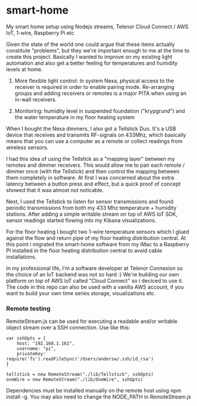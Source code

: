 # smart-home
My smart home setup using Nodejs streams, Telenor Cloud Connect / AWS IoT, 1-wire, Raspberry Pi etc

Given the state of the world one could argue that these items actually constitute "problems", but they we're important enough to me at the time to create this project. Basically I wanted to improve on my existing light automation and also get a better feeling for temperatures and humidity levels at home.

1. More flexible light control: In system Nexa, physical access to the receiver is required in order to enable pairing mode. Re-arranging groups and adding receivers or remotes is a major PITA when using an in-wall receivers.

2. Monitoring: humidity level in suspended foundation ("krypgrund") and the water temperature in my floor heating system

When I bought the Nexa dimmers, I also got a Tellstick Duo. It's a USB device that receives and transmits RF-signals  on 433Mhz, which basically means that you can use a computer as a remote or collect readings from wireless sensors.

I had this idea of using the Tellstick as a "mapping layer" between my remotes and dimmer receivers. This would allow me to pair each remote / dimmer once (with the Tellstick) and then control the mapping between them completely in software. At first I was concerned about the extra latency between a button press and effect, but a quick proof of concept showed that it was almost not noticable.

Next, I used the Tellstick to listen for sensor transmissions and found periodic transmissions from both my 433 Mhz temperature + humidity stations. After adding a simple writable stream on top of AWS IoT SDK, sensor readings started flowing into my Kibana visualizations.

For the floor heating I bought two 1-wire temperature sensors which I glued against the flow and return pipe of my floor heating distribution central. At this point i migrated the smart-home software from my iMac to a Raspberry PI installed in the floor heating distribution central to avoid cable installations.

In my professional life, I'm a software developer at Telenor Connexion so the choice of an IoT backend was not so hard :) We're building our own platform on top of AWS IoT called "Cloud Connect" so i deciced to use it. The code in this repo can also be used with a vanilla AWS account, if you want to build your own time series storage, visualizations etc.

### Remote testing

RemoteStream.js can be used for executing a readable and/or writable object stream over a SSH connection. Use like this:

```
var sshOpts = {
    host: "192.168.1.161", 
    username: "pi",
    privateKey: require('fs').readFileSync('/Users/andersw/.ssh/id_rsa')
}

tellstick = new RemoteStream("./lib/Tellstick", sshOpts)
oneWire = new RemoteStream("./lib/OneWire", sshOpts)
```

Dependencies must be installed manually on the remote host using npm install -g. You may also need to change the NODE_PATH in RemoteStream.js